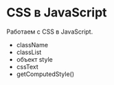 # CSS в JavaScript
Работаем с CSS в JavaScript.

- className
- classList
- объект style
- cssText
- getComputedStyle()
